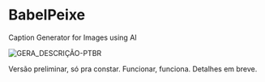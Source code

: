 # BabelPeixe
Caption Generator for Images using AI

![GERA_DESCRIÇÃO-PTBR](https://github.com/user-attachments/assets/7dc00a55-f035-41f4-831a-784d0f8e40a1)

Versão preliminar, só pra constar. Funcionar, funciona. Detalhes em breve.
